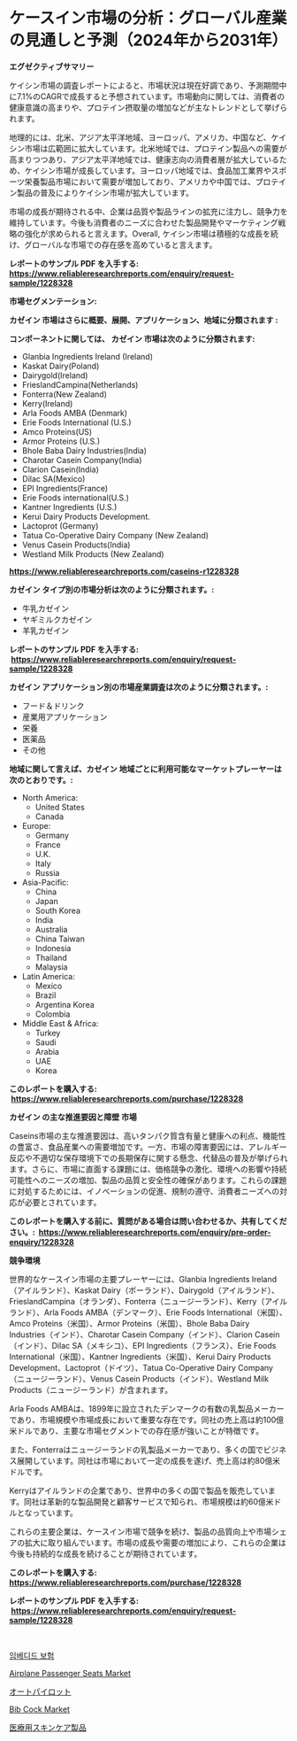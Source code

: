 <p><h1>ケースイン市場の分析：グローバル産業の見通しと予測（2024年から2031年）</h1></p><p><strong>エグゼクティブサマリー</strong></p>
<p><p>ケイシン市場の調査レポートによると、市場状況は現在好調であり、予測期間中に7.1%のCAGRで成長すると予想されています。市場動向に関しては、消費者の健康意識の高まりや、プロテイン摂取量の増加などが主なトレンドとして挙げられます。</p><p>地理的には、北米、アジア太平洋地域、ヨーロッパ、アメリカ、中国など、ケイシン市場は広範囲に拡大しています。北米地域では、プロテイン製品への需要が高まりつつあり、アジア太平洋地域では、健康志向の消費者層が拡大しているため、ケイシン市場が成長しています。ヨーロッパ地域では、食品加工業界やスポーツ栄養製品市場において需要が増加しており、アメリカや中国では、プロテイン製品の普及によりケイシン市場が拡大しています。</p><p>市場の成長が期待される中、企業は品質や製品ラインの拡充に注力し、競争力を維持しています。今後も消費者のニーズに合わせた製品開発やマーケティング戦略の強化が求められると言えます。Overall, ケイシン市場は積極的な成長を続け、グローバルな市場での存在感を高めていると言えます。</p></p>
<p><strong>レポートのサンプル PDF を入手する: <a href="https://www.reliableresearchreports.com/enquiry/request-sample/1228328">https://www.reliableresearchreports.com/enquiry/request-sample/1228328</a></strong></p>
<p><strong>市場セグメンテーション:</strong></p>
<p><strong> カゼイン 市場はさらに概要、展開、アプリケーション、地域に分類されます :</strong></p>
<p><strong>コンポーネントに関しては、 カゼイン 市場は次のように分類されます: &nbsp;</strong></p>
<p><ul><li>Glanbia Ingredients Ireland (Ireland)</li><li>Kaskat Dairy(Poland)</li><li>Dairygold(Ireland)</li><li>FrieslandCampina(Netherlands)</li><li>Fonterra(New Zealand)</li><li>Kerry(Ireland)</li><li>Arla Foods AMBA (Denmark)</li><li>Erie Foods International (U.S.)</li><li>Amco Proteins(US)</li><li>Armor Proteins (U.S.)</li><li>Bhole Baba Dairy Industries(India)</li><li>Charotar Casein Company(India)</li><li>Clarion Casein(India)</li><li>Dilac SA(Mexico)</li><li>EPI Ingredients(France)</li><li>Erie Foods international(U.S.)</li><li>Kantner Ingredients (U.S.)</li><li>Kerui Dairy Products Development.</li><li>Lactoprot (Germany)</li><li>Tatua Co-Operative Dairy Company (New Zealand)</li><li>Venus Casein Products(India)</li><li>Westland Milk Products (New Zealand)</li></ul></p>
<p><strong><a href="https://www.reliableresearchreports.com/caseins-r1228328">https://www.reliableresearchreports.com/caseins-r1228328</a></strong></p>
<p><strong> カゼイン タイプ別の市場分析は次のように分類されます。:</strong></p>
<p><ul><li>牛乳カゼイン</li><li>ヤギミルクカゼイン</li><li>羊乳カゼイン</li></ul></p>
<p><strong>レポートのサンプル PDF を入手する: &nbsp;<a href="https://www.reliableresearchreports.com/enquiry/request-sample/1228328">https://www.reliableresearchreports.com/enquiry/request-sample/1228328</a></strong></p>
<p><strong> カゼイン アプリケーション別の市場産業調査は次のように分類されます。:</strong></p>
<p><ul><li>フード＆ドリンク</li><li>産業用アプリケーション</li><li>栄養</li><li>医薬品</li><li>その他</li></ul></p>
<p><strong>地域に関して言えば、カゼイン 地域ごとに利用可能なマーケットプレーヤーは次のとおりです。:</strong></p>
<p><ul>
    <li>
        North America:
        <ul>
            <li>United States</li>
            <li>Canada</li>
        </ul>
    </li>
    <li>
        Europe:
        <ul>
            <li>Germany</li>
            <li>France</li>
            <li>U.K.</li>
            <li>Italy</li>
            <li>Russia</li>
        </ul>
    </li>
    <li>
        Asia-Pacific:
        <ul>
            <li>China</li>
            <li>Japan</li>
            <li>South Korea</li>
            <li>India</li>
            <li>Australia</li>
            <li>China Taiwan</li>
            <li>Indonesia</li>
            <li>Thailand</li>
            <li>Malaysia</li>
        </ul>
    </li>
    <li>
        Latin America:
        <ul>
            <li>Mexico</li>
            <li>Brazil</li>
            <li>Argentina Korea</li>
            <li>Colombia</li>
        </ul>
    </li>
    <li>
        Middle East & Africa:
        <ul>
            <li>Turkey</li>
            <li>Saudi</li>
            <li>Arabia</li>
            <li>UAE</li>
            <li>Korea</li>
        </ul>
    </li>
    </ul></p>
<p><strong>このレポートを購入する: &nbsp;<a href="https://www.reliableresearchreports.com/purchase/1228328">https://www.reliableresearchreports.com/purchase/1228328</a></strong></p>
<p><strong>カゼイン の主な推進要因と障壁 市場</strong></p>
<p><p>Caseins市場の主な推進要因は、高いタンパク質含有量と健康への利点、機能性の豊富さ、食品産業への需要増加です。一方、市場の障害要因には、アレルギー反応や不適切な保存環境下での長期保存に関する懸念、代替品の普及が挙げられます。さらに、市場に直面する課題には、価格競争の激化、環境への影響や持続可能性へのニーズの増加、製品の品質と安全性の確保があります。これらの課題に対処するためには、イノベーションの促進、規制の遵守、消費者ニーズへの対応が必要とされています。</p></p>
<p><strong>このレポートを購入する前に、質問がある場合は問い合わせるか、共有してください。:&nbsp; <a href="https://www.reliableresearchreports.com/enquiry/pre-order-enquiry/1228328">https://www.reliableresearchreports.com/enquiry/pre-order-enquiry/1228328</a></strong></p>
<p><strong>競争環境</strong></p>
<p><p>世界的なケースイン市場の主要プレーヤーには、Glanbia Ingredients Ireland（アイルランド）、Kaskat Dairy（ポーランド）、Dairygold（アイルランド）、FrieslandCampina（オランダ）、Fonterra（ニュージーランド）、Kerry（アイルランド）、Arla Foods AMBA（デンマーク）、Erie Foods International（米国）、Amco Proteins（米国）、Armor Proteins（米国）、Bhole Baba Dairy Industries（インド）、Charotar Casein Company（インド）、Clarion Casein（インド）、Dilac SA（メキシコ）、EPI Ingredients（フランス）、Erie Foods International（米国）、Kantner Ingredients（米国）、Kerui Dairy Products Development、Lactoprot（ドイツ）、Tatua Co-Operative Dairy Company（ニュージーランド）、Venus Casein Products（インド）、Westland Milk Products（ニュージーランド）が含まれます。</p><p>Arla Foods AMBAは、1899年に設立されたデンマークの有数の乳製品メーカーであり、市場規模や市場成長において重要な存在です。同社の売上高は約100億米ドルであり、主要な市場セグメントでの存在感が強いことが特徴です。</p><p>また、Fonterraはニュージーランドの乳製品メーカーであり、多くの国でビジネス展開しています。同社は市場において一定の成長を遂げ、売上高は約80億米ドルです。</p><p>Kerryはアイルランドの企業であり、世界中の多くの国で製品を販売しています。同社は革新的な製品開発と顧客サービスで知られ、市場規模は約60億米ドルとなっています。</p><p>これらの主要企業は、ケースイン市場で競争を続け、製品の品質向上や市場シェアの拡大に取り組んでいます。市場の成長や需要の増加により、これらの企業は今後も持続的な成長を続けることが期待されています。</p></p>
<p><strong>このレポートを購入する: &nbsp; <a href="https://www.reliableresearchreports.com/purchase/1228328">https://www.reliableresearchreports.com/purchase/1228328</a></strong></p>
<p><strong>レポートのサンプル PDF を入手する: &nbsp;<a href="https://www.reliableresearchreports.com/enquiry/request-sample/1228328">https://www.reliableresearchreports.com/enquiry/request-sample/1228328</a></strong><strong></strong></p>
<p>&nbsp;</p>
<p><p><a href="https://medium.com/@bricebeahan2023/%EB%82%B4%EC%9E%A5-%EB%B3%B4%ED%97%98-%EC%8B%9C%EC%9E%A5-%EA%B7%9C%EB%AA%A8-%EB%B0%8F-%EC%8B%9C%EC%9E%A5-%EB%8F%99%ED%96%A5-%EC%A0%84%EC%B2%B4-%EC%82%B0%EC%97%85-%EA%B0%9C%EC%9A%94-2024%EB%85%84%EB%B6%80%ED%84%B0-2031%EB%85%84%EA%B9%8C%EC%A7%80-51476da2b0c6">임베디드 보험</a></p><p><a href="https://github.com/jerrycopelandthomaswsqd8q/Market-Research-Report-List-2/blob/main/airplane-passenger-seats-market.md">Airplane Passenger Seats Market</a></p><p><a href="https://medium.com/@kyaorris56456/%E3%82%AA%E3%83%BC%E3%83%88%E3%83%91%E3%82%A4%E3%83%AD%E3%83%83%E3%83%88%E5%B8%82%E5%A0%B4%E3%81%AE%E8%A6%8F%E6%A8%A1-%E5%B8%82%E5%A0%B4%E3%81%AE%E5%B1%95%E6%9C%9B%E3%81%A8%E5%B8%82%E5%A0%B4%E4%BA%88%E6%B8%AC-2024%E5%B9%B4%E3%81%8B%E3%82%892031%E5%B9%B4%E3%81%BE%E3%81%A7-93e6ef36eb9c">オートパイロット</a></p><p><a href="https://github.com/brenzgnarento/Market-Research-Report-List-2/blob/main/bib-cock-market.md">Bib Cock Market</a></p><p><a href="https://medium.com/@diegomoen2016/%E5%8C%BB%E7%99%82%E7%94%A8%E3%82%B9%E3%82%AD%E3%83%B3%E3%82%B1%E3%82%A2%E8%A3%BD%E5%93%81%E5%B8%82%E5%A0%B4%E3%81%AE%E3%83%88%E3%83%AC%E3%83%B3%E3%83%89%E3%81%A8%E5%B8%82%E5%A0%B4%E5%88%86%E6%9E%90%E3%81%AF-2024%E5%B9%B4%E3%81%8B%E3%82%892031%E5%B9%B4%E3%81%BE%E3%81%A7%E3%81%AE%E6%9C%9F%E9%96%93%E3%81%AB%E4%BA%88%E6%B8%AC%E3%81%95%E3%82%8C%E3%81%A6%E3%81%84%E3%81%BE%E3%81%99-e7cfdc5ef34d">医療用スキンケア製品</a></p></p>